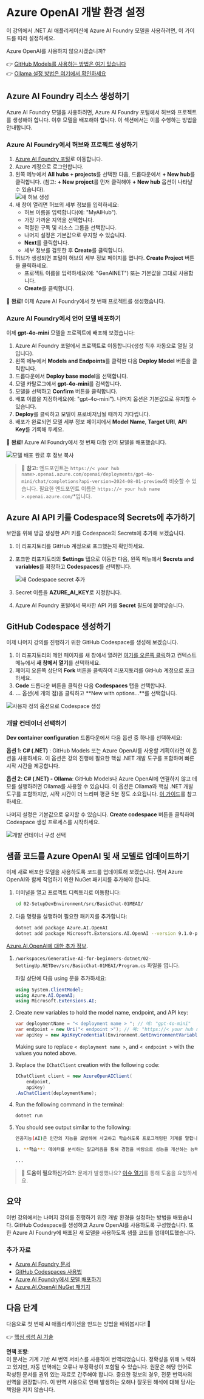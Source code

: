 # Azure OpenAI 개발 환경 설정

이 강의에서 .NET AI 애플리케이션에 Azure AI Foundry 모델을 사용하려면, 이 가이드를 따라 설정하세요.

Azure OpenAI를 사용하지 않으시겠습니까?

👉 [GitHub Models를 사용하는 방법은 여기 있습니다](README.md)  
👉 [Ollama 설정 방법은 여기에서 확인하세요](getting-started-ollama.md)

## Azure AI Foundry 리소스 생성하기

Azure AI Foundry 모델을 사용하려면, Azure AI Foundry 포털에서 허브와 프로젝트를 생성해야 합니다. 이후 모델을 배포해야 합니다. 이 섹션에서는 이를 수행하는 방법을 안내합니다.

### Azure AI Foundry에서 허브와 프로젝트 생성하기

1. [Azure AI Foundry 포털](https://ai.azure.com/)로 이동합니다.  
1. Azure 계정으로 로그인합니다.  
1. 왼쪽 메뉴에서 **All hubs + projects**를 선택한 다음, 드롭다운에서 **+ New hub**를 클릭합니다. (참고: **+ New project**를 먼저 클릭해야 **+ New hub** 옵션이 나타날 수 있습니다).  
   ![새 허브 생성](../../../translated_images/ai-foundry-hub-selection.dc9bf6b90ab4b2b9f94ae6274422bcd318ee09091350750062740479f69a651c.ko.png)  
1. 새 창이 열리면 허브의 세부 정보를 입력하세요:  
    - 허브 이름을 입력합니다(예: "MyAIHub").  
    - 가장 가까운 지역을 선택합니다.  
    - 적절한 구독 및 리소스 그룹을 선택합니다.  
    - 나머지 설정은 기본값으로 유지할 수 있습니다.  
    - **Next**를 클릭합니다.  
    - 세부 정보를 검토한 후 **Create**를 클릭합니다.  
1. 허브가 생성되면 포털이 허브의 세부 정보 페이지를 엽니다. **Create Project** 버튼을 클릭하세요.  
    - 프로젝트 이름을 입력하세요(예: "GenAINET") 또는 기본값을 그대로 사용합니다.  
    - **Create**를 클릭합니다.  

🎉 **완료!** 이제 Azure AI Foundry에서 첫 번째 프로젝트를 생성했습니다.

### Azure AI Foundry에서 언어 모델 배포하기

이제 **gpt-4o-mini** 모델을 프로젝트에 배포해 보겠습니다:

1. Azure AI Foundry 포털에서 프로젝트로 이동합니다(생성 직후 자동으로 열릴 것입니다).  
1. 왼쪽 메뉴에서 **Models and Endpoints**를 클릭한 다음 **Deploy Model** 버튼을 클릭합니다.  
1. 드롭다운에서 **Deploy base model**을 선택합니다.  
1. 모델 카탈로그에서 **gpt-4o-mini**를 검색합니다.  
1. 모델을 선택하고 **Confirm** 버튼을 클릭합니다.  
1. 배포 이름을 지정하세요(예: "gpt-4o-mini"). 나머지 옵션은 기본값으로 유지할 수 있습니다.  
1. **Deploy**를 클릭하고 모델이 프로비저닝될 때까지 기다립니다.  
1. 배포가 완료되면 모델 세부 정보 페이지에서 **Model Name**, **Target URI**, **API Key**를 기록해 두세요.  

🎉 **완료!** Azure AI Foundry에서 첫 번째 대형 언어 모델을 배포했습니다.

![모델 배포 완료 후 정보 복사](../../../translated_images/deploytoazure-20-copymodelinfo.9797a0bffd24459c9b977d98e18a089accaece2917d2abcde4ab96db957e0fcb.ko.png)

> 📝 **참고:** 엔드포인트는 `https://< your hub name>.openai.azure.com/openai/deployments/gpt-4o-mini/chat/completions?api-version=2024-08-01-preview`와 비슷할 수 있습니다. 필요한 엔드포인트 이름은 `https://< your hub name >.openai.azure.com/`*입니다.

## Azure AI API 키를 Codespace의 Secrets에 추가하기

보안을 위해 방금 생성한 API 키를 Codespace의 Secrets에 추가해 보겠습니다.

1. 이 리포지토리를 GitHub 계정으로 포크했는지 확인하세요.  
1. 포크한 리포지토리의 **Settings** 탭으로 이동한 다음, 왼쪽 메뉴에서 **Secrets and variables**를 확장하고 **Codespaces**를 선택합니다.  

    ![새 Codespace secret 추가](../../../translated_images/codespaces-secret.0e168026d0078356489f51ca61b195603283511c73bb805b056619f994652f7c.ko.jpeg)  
1. Secret 이름을 **AZURE_AI_KEY**로 지정합니다.  
1. Azure AI Foundry 포털에서 복사한 API 키를 **Secret** 필드에 붙여넣습니다.  

## GitHub Codespace 생성하기

이제 나머지 강의를 진행하기 위한 GitHub Codespace를 생성해 보겠습니다.

1. 이 리포지토리의 메인 페이지를 새 창에서 열려면 [여기를 오른쪽 클릭](https://github.com/microsoft/Generative-AI-for-beginners-dotnet)하고 컨텍스트 메뉴에서 **새 창에서 열기**를 선택하세요.  
1. 페이지 오른쪽 상단의 **Fork** 버튼을 클릭하여 리포지토리를 GitHub 계정으로 포크하세요.  
1. **Code** 드롭다운 버튼을 클릭한 다음 **Codespaces** 탭을 선택합니다.  
1. **...** 옵션(세 개의 점)을 클릭하고 **New with options...**를 선택합니다.  

![사용자 정의 옵션으로 Codespace 생성](../../../translated_images/creating-codespace.0e7334f85cf4c8d0e080a0d5b4c76c24c5bbe6bddf48dcd1403e092ea0d9bce9.ko.png)

### 개발 컨테이너 선택하기

**Dev container configuration** 드롭다운에서 다음 옵션 중 하나를 선택하세요:

**옵션 1: C# (.NET)** : GitHub Models 또는 Azure OpenAI를 사용할 계획이라면 이 옵션을 사용하세요. 이 옵션은 강의 진행에 필요한 핵심 .NET 개발 도구를 포함하며 빠른 시작 시간을 제공합니다.

**옵션 2: C# (.NET) - Ollama**: GitHub Models나 Azure OpenAI에 연결하지 않고 데모를 실행하려면 Ollama를 사용할 수 있습니다. 이 옵션은 Ollama와 핵심 .NET 개발 도구를 포함하지만, 시작 시간이 더 느리며 평균 5분 정도 소요됩니다. [이 가이드](getting-started-ollama.md)를 참고하세요.

나머지 설정은 기본값으로 유지할 수 있습니다. **Create codespace** 버튼을 클릭하여 Codespace 생성 프로세스를 시작하세요.

![개발 컨테이너 구성 선택](../../../translated_images/select-container-codespace.9b8ca34b6ff8b4cb80973924cbc1894cf7672d233b0055b47f702db60c4c6221.ko.png)

## 샘플 코드를 Azure OpenAI 및 새 모델로 업데이트하기

이제 새로 배포한 모델을 사용하도록 코드를 업데이트해 보겠습니다. 먼저 Azure OpenAI와 함께 작업하기 위한 NuGet 패키지를 추가해야 합니다.

1. 터미널을 열고 프로젝트 디렉토리로 이동합니다:

    ```bash
    cd 02-SetupDevEnvironment/src/BasicChat-01MEAI/
    ```

1. 다음 명령을 실행하여 필요한 패키지를 추가합니다:

    ```bash
    dotnet add package Azure.AI.OpenAI
    dotnet add package Microsoft.Extensions.AI.OpenAI --version 9.1.0-preview.1.25064.3
    ```

[Azure.AI.OpenAI에 대한 추가 정보](https://www.nuget.org/packages/Azure.AI.OpenAI/2.1.0#show-readme-container).

1. `/workspaces/Generative-AI-for-beginners-dotnet/02-SettingUp.NETDev/src/BasicChat-01MEAI/Program.cs` 파일을 엽니다.

    파일 상단에 다음 using 문을 추가하세요:

    ```csharp
    using System.ClientModel;
    using Azure.AI.OpenAI;
    using Microsoft.Extensions.AI;

1. Create new variables to hold the model name, endpoint, and API key:

    ```csharp
    var deploymentName = "< deployment name > "; // 예: "gpt-4o-mini"
    var endpoint = new Uri("< endpoint >"); // 예: "https://< your hub name >.openai.azure.com/"
    var apiKey = new ApiKeyCredential(Environment.GetEnvironmentVariable("AZURE_AI_SECRET"));
    ```

    Making sure to replace `< deployment name >`, and `< endpoint >` with the values you noted above.

1. Replace the `IChatClient` creation with the following code:

    ```csharp
    IChatClient client = new AzureOpenAIClient(
        endpoint,
        apiKey)
    .AsChatClient(deploymentName);
    ```

1. Run the following command in the terminal:

    ```bash
    dotnet run
    ```

1. You should see output similar to the following:

    ```bash
    인공지능(AI)은 인간의 지능을 모방하여 사고하고 학습하도록 프로그래밍된 기계를 말합니다. AI는 컴퓨터와 시스템이 인간의 지능이 필요한 작업을 수행할 수 있도록 하는 다양한 기술과 접근 방식을 포함합니다. 이러한 작업에는 다음이 포함됩니다:

    1. **학습**: 데이터를 분석하는 알고리즘을 통해 경험을 바탕으로 성능을 개선하는 능력.
    
    ...
    ```

> 🙋 **도움이 필요하신가요?**: 문제가 발생했나요? [이슈 열기](https://github.com/microsoft/Generative-AI-for-beginners-dotnet/issues/new?template=Blank+issue)를 통해 도움을 요청하세요.

## 요약

이번 강의에서는 나머지 강의를 진행하기 위한 개발 환경을 설정하는 방법을 배웠습니다. GitHub Codespace를 생성하고 Azure OpenAI를 사용하도록 구성했습니다. 또한 Azure AI Foundry에 배포된 새 모델을 사용하도록 샘플 코드를 업데이트했습니다.

### 추가 자료

- [Azure AI Foundry 문서](https://learn.microsoft.com/en-us/azure/ai-services/)  
- [GitHub Codespaces 사용법](https://docs.github.com/en/codespaces/getting-started)  
- [Azure AI Foundry에서 모델 배포하기](https://learn.microsoft.com/en-us/azure/ai-services/deploy/)  
- [Azure.AI.OpenAI NuGet 패키지](https://www.nuget.org/packages/Azure.AI.OpenAI)

## 다음 단계

다음으로 첫 번째 AI 애플리케이션을 만드는 방법을 배워봅시다! 🚀

👉 [핵심 생성 AI 기술](../03-CoreGenerativeAITechniques/readme.md)

**면책 조항**:  
이 문서는 기계 기반 AI 번역 서비스를 사용하여 번역되었습니다. 정확성을 위해 노력하고 있지만, 자동 번역에는 오류나 부정확성이 포함될 수 있습니다. 원문은 해당 언어로 작성된 문서를 권위 있는 자료로 간주해야 합니다. 중요한 정보의 경우, 전문 번역사의 번역을 권장합니다. 이 번역 사용으로 인해 발생하는 오해나 잘못된 해석에 대해 당사는 책임을 지지 않습니다.